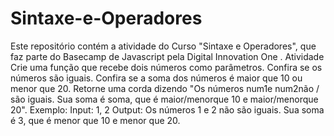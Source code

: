 # Sintaxe-e-Operadores
Este repositório contém a atividade do Curso "Sintaxe e Operadores", que faz parte do Basecamp de Javascript pela Digital Innovation One .  Atividade Crie uma função que recebe dois números como parâmetros. Confira se os números são iguais. Confira se a soma dos números é maior que 10 ou menor que 20. Retorne uma corda dizendo "Os números num1e num2não / são iguais. Sua soma é soma, que é maior/menorque 10 e maior/menorque 20". Exemplo:  Input: 1, 2 Output: Os números 1 e 2 não são iguais. Sua soma é 3, que é menor que 10 e menor que 20.
